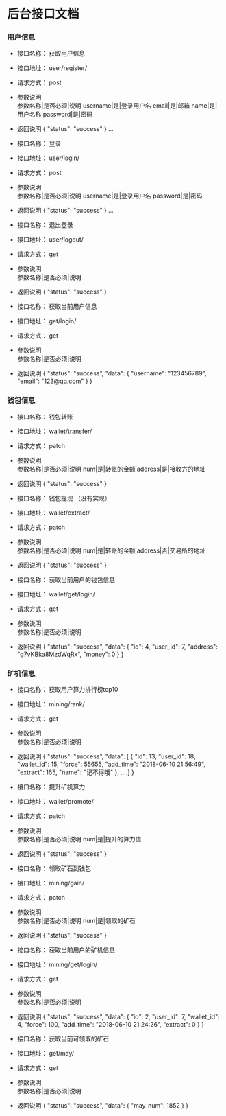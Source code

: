 # 后台接口文档
 
### 用户信息
+ 接口名称： 获取用户信息
+ 接口地址： user/register/
+ 请求方式： post
+ 参数说明  
    参数名称|是否必须|说明
    username|是|登录用户名
    email|是|邮箱
    name|是|用户名称
    password|是|密码
+ 返回说明
    {
        "status": "success"
    }
    ...


+ 接口名称： 登录
+ 接口地址： user/login/
+ 请求方式： post
+ 参数说明  
    参数名称|是否必须|说明
    username|是|登录用户名
    password|是|密码
+ 返回说明
    {
        "status": "success"
    }
    ...


+ 接口名称： 退出登录
+ 接口地址： user/logout/
+ 请求方式： get
+ 参数说明  
    参数名称|是否必须|说明
+ 返回说明
    {
        "status": "success"
    }


+ 接口名称： 获取当前用户信息
+ 接口地址： get/login/
+ 请求方式： get
+ 参数说明  
    参数名称|是否必须|说明
+ 返回说明
    {
        "status": "success",
        "data": {
            "username": "123456789",
            "email": "123@qq.com"
        }
    }



### 钱包信息
+ 接口名称： 钱包转账
+ 接口地址： wallet/transfer/
+ 请求方式： patch
+ 参数说明  
    参数名称|是否必须|说明
    num|是|转账的金额
    address|是|接收方的地址
+ 返回说明
     {
        "status": "success"
     }

    
+ 接口名称： 钱包提现 （没有实现）
+ 接口地址： wallet/extract/
+ 请求方式： patch
+ 参数说明  
    参数名称|是否必须|说明
    num|是|转账的金额
    address|否|交易所的地址
+ 返回说明
     {
        "status": "success"
     }


+ 接口名称： 获取当前用户的钱包信息
+ 接口地址： wallet/get/login/
+ 请求方式： get
+ 参数说明  
    参数名称|是否必须|说明
+ 返回说明
     {
        "status": "success",
        "data": {
            "id": 4,
            "user_id": 7,
            "address": "g7vKBka8MzdWqRx",
            "money": 0
        }
    }



### 矿机信息
+ 接口名称： 获取用户算力排行榜top10
+ 接口地址： mining/rank/
+ 请求方式： get
+ 参数说明  
    参数名称|是否必须|说明
+ 返回说明
     {
        "status": "success",
        "data": [
            {
                "id": 13,
                "user_id": 18,
                "wallet_id": 15,
                "force": 55655,
                "add_time": "2018-06-10 21:56:49",
                "extract": 165,
                "name": "记不得哦"
            },
            ....]
     }

    
+ 接口名称： 提升矿机算力
+ 接口地址： wallet/promote/
+ 请求方式： patch
+ 参数说明  
    参数名称|是否必须|说明
    num|是|提升的算力值
+ 返回说明
    {
        "status": "success"
     }


+ 接口名称： 领取矿石到钱包
+ 接口地址： mining/gain/
+ 请求方式： patch
+ 参数说明  
    参数名称|是否必须|说明
    num|是|领取的矿石
+ 返回说明
    {
        "status": "success"
     }


+ 接口名称： 获取当前用户的矿机信息
+ 接口地址： mining/get/login/
+ 请求方式： get
+ 参数说明  
    参数名称|是否必须|说明
+ 返回说明
    {
        "status": "success",
        "data": {
            "id": 2,
            "user_id": 7,
            "wallet_id": 4,
            "force": 100,
            "add_time": "2018-06-10 21:24:26",
            "extract": 0
        }
    }


+ 接口名称： 获取当前可领取的矿石
+ 接口地址： get/may/
+ 请求方式： get
+ 参数说明  
    参数名称|是否必须|说明
+ 返回说明
    {
        "status": "success",
        "data": {
            "may_num": 1852
        }
    }
